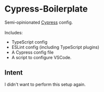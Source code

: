 # Cypress-Boilerplate

Semi-opinionated [Cypress](https://github.com/cypress-io/cypress) config.
<br><br>
Includes: 
- TypeScript config
- ESLint config (including TypeScript plugins)
- A Cypress config file
- A script to configure VSCode.


## Intent

I didn't want to perform this setup again.

